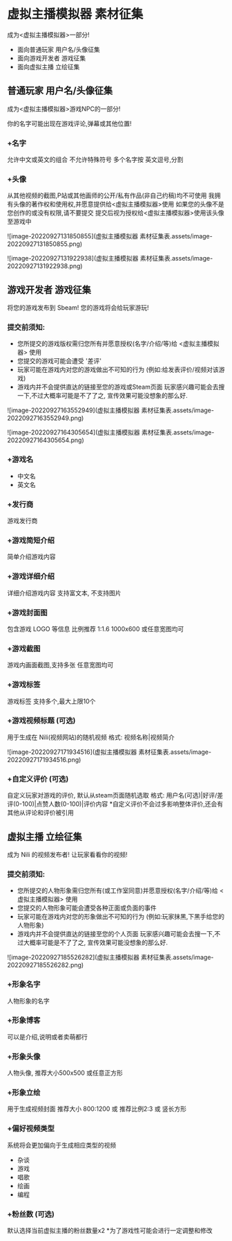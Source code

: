 # 虚拟主播模拟器 素材征集

成为<虚拟主播模拟器>一部分! 

* 面向普通玩家 用户名/头像征集
* 面向游戏开发者 游戏征集
* 面向虚拟主播 立绘征集

## 普通玩家 用户名/头像征集

成为<虚拟主播模拟器>游戏NPC的一部分!

你的名字可能出现在游戏评论,弹幕或其他位置!

### +名字

允许中文或英文的组合
不允许特殊符号
多个名字按 英文逗号,分割

### +头像

从其他视频的截图,P站或其他画师的公开/私有作品(非自己约稿)均不可使用
我拥有头像的著作权和使用权,并愿意提供给<虚拟主播模拟器>使用
如果您的头像不是您创作的或没有权限,请不要提交
提交后视为授权给<虚拟主播模拟器>使用该头像至游戏中

![image-20220927131850855](虚拟主播模拟器 素材征集表.assets/image-20220927131850855.png)

![image-20220927131922938](虚拟主播模拟器 素材征集表.assets/image-20220927131922938.png)

## 游戏开发者 游戏征集

将您的游戏发布到 Sbeam! 您的游戏将会给玩家游玩!

### 提交前须知:

* 您所提交的游戏版权需归您所有并愿意授权(名字/介绍/等)给 <虚拟主播模拟器> 使用
* 您提交的游戏可能会遭受 '差评' 
* 玩家可能在游戏内对您的游戏做出不可知的行为 (例如:给发表评价/视频对该游戏)
* 游戏内并不会提供直达的链接至您的游戏或Steam页面 玩家感兴趣可能会去搜一下,不过大概率可能是不了了之, 宣传效果可能没想象的那么好.

![image-20220927163552949](虚拟主播模拟器 素材征集表.assets/image-20220927163552949.png)

![image-20220927164305654](虚拟主播模拟器 素材征集表.assets/image-20220927164305654.png)

### +游戏名

* 中文名
* 英文名

### +发行商

游戏发行商

### +游戏简短介绍

简单介绍游戏内容

### +游戏详细介绍

详细介绍游戏内容 支持富文本, 不支持图片 

### +游戏封面图

包含游戏 LOGO 等信息 比例推荐 1:1.6 1000x600 或任意宽图均可

### +游戏截图

游戏内画面截图,支持多张 任意宽图均可

### +游戏标签

游戏标签 支持多个,最大上限10个

### +游戏视频标题 (可选)

用于生成在 Nili(视频网站)的随机视频
格式: 视频名称|视频简介

![image-20220927171934516](虚拟主播模拟器 素材征集表.assets/image-20220927171934516.png)

### +自定义评价 (可选)

自定义玩家对游戏的评价, 默认从steam页面随机选取
格式: 用户名(可选)|好评/差评(0-100)|点赞人数(0-100)|评价内容
*自定义评价不会过多影响整体评价,还会有其他从评论和评价被引用

## 虚拟主播 立绘征集

成为 Nili 的视频发布者! 让玩家看看你的视频!

### 提交前须知:

* 您所提交的人物形象需归您所有(或工作室同意)并愿意授权(名字/介绍/等)给 <虚拟主播模拟器> 使用
* 您提交的人物形象可能会遭受各种正面或负面的事件 
* 玩家可能在游戏内对您的形象做出不可知的行为 (例如:玩家抹黑,下黑手给您的人物形象)
* 游戏内并不会提供直达的链接至您的个人页面 玩家感兴趣可能会去搜一下,不过大概率可能是不了了之, 宣传效果可能没想象的那么好.

![image-20220927185526282](虚拟主播模拟器 素材征集表.assets/image-20220927185526282.png)

### +形象名字

人物形象的名字

### +形象博客

可以是介绍,说明或者卖萌都行

### +形象头像

人物头像, 推荐大小500x500 或任意正方形

### +形象立绘

用于生成视频封面 推荐大小 800:1200 或 推荐比例2:3 或 竖长方形

### +偏好视频类型

系统将会更加偏向于生成相应类型的视频

* 杂谈
* 游戏
* 唱歌
* 绘画
* 编程

### +粉丝数 (可选)

默认选择当前虚拟主播的粉丝数量x2
*为了游戏性可能会进行一定调整和修改